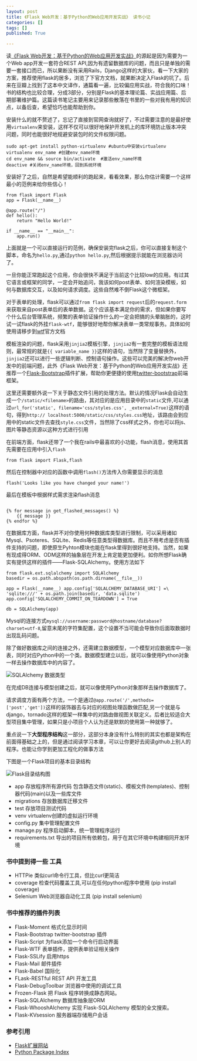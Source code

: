 ```yaml
---
layout: post
title: 《Flask Web开发：基于Python的Web应用开发实战》 读书小记
categories: []
tags: []
published: True

---
```


读[《Flask Web开发：基于Python的Web应用开发实战》](http://book.douban.com/subject/26274202/)的源起是因为需要为一个Web app开发一套符合REST API,因为有遗留数据库的问题，而且只是单独的需要一套接口而已，所以果断没有采用Rails，Django这样的大家伙，看一下大家的方案，推荐使用flask的居多，浏览了下官方文档，就果断决定入Flask的坑了。后来在豆瓣上找到了这本中文译作，通篇看一遍，比较偏应用实战，符合我的口味！书的结构也比较合理，分成3部分，分别是Flask的基本理论篇、实战应用篇、后期部署维护篇。这篇读书笔记主要用来记录那些散落在书里的一些对我有用的知识点，以备后查，希望恰巧也能帮助到你。


安装什么的就不赘述了，忘记了直接到官网查询就好了，不过需要注意的是最好使用`virtualenv`来安装，这样不仅可以很好地保护开发机上的库环境防止版本冲突问题，同时也能很好地规避安装包时的文件权限问题。

```
sudo apt-get install python-virtualenv #ubuntu中安装virtualenv
virtualenv env_name #创建env_name环境
cd env_name && source bin/activate  #激活env_name环境
deactive #关闭env_name环境，回到系统环境

```

安装好了之后，自然是希望能顺利的跑起来，看看效果，那么你估计需要一个这样最小的范例来给你些信心！

```
from flask import Flask
app = Flask(__name__)

@app.route("/")
def hello():
    return "Hello World!"

if __name__ == "__main__":
    app.run()

```

上面就是一个可以直接运行的范例，确保安装完flask之后，你可以直接复制这个脚本，命名为`hello.py`,通过`python hello.py`,然后根据提示就能在浏览器访问了。

一旦你能正常跑起这个应用，你会很快不满足于当前这个比较low的应用。有过其它语言或框架的同学，一定会开始追问，我该如何post表单、如何渲染模板，如何与数据库交互，以及如何请求调度。这些自然难不倒Flask这个微框架。

对于表单的处理，flask可以通过`from flask import request`后的`request.form`来获取来自post表单后的表单数据。这个应该基本满足你的需求，但如果你要写个什么后台管理系统，频繁的表单验证操作什么的一定会把搞的头晕脑胀的，这时试一试flask的外挂`flask-wtf`，能够很好地帮你解决表单一类常规事务。具体如何使用请移步到[wtf](https://wtforms.readthedocs.org/)官方文档

模板渲染的问题，flask采用`jinjia2`模板引擎，`jinjia2`有一套完整的模板语法规则，最常规的就是`{{ variable_name }}`这样的语句，当然除了变量替换外，`jinjia2`还可以进行一些逻辑判断、控制语句操作。这些可以完美的解决你web开发中的前端问题，此外《Flask Web开发：基于Python的Web应用开发实战》还推荐一个[Flask-Bootstrap]()插件扩展，帮助你更便捷的使用[twitter-bootstrap]()前端框架。

这里还需要额外说一下关于静态文件引用的处理方法。默认的情况Flask会自动生成一个`/static/<filename>`的路由，其对应的是应用目录中的`static`文件,可以通过`url_for('static', filename='css/styles.css', _external=True)`这样的语句，得到`http:// localhost:5000/static/css/styles.css`地址，该路由会到应用中的static文件去查找`style.css`文件，当然除了css样式之外，你也可以将js、图片等静态资源以这种方式进行引用

在前端方面，flask还带了一个我在rails中最喜欢的小功能，flash消息，使用其首先需要在应用中引入`flash`

`from flask import Flask,flash`


然后在控制器中对应的函数中调用`flash()`方法传入你需要显示的消息


`flash('Looks like you have changed your name!')`


最后在模板中根据样式需求渲染flash消息

```

{% for message in get_flashed_messages() %}
	{{ message }}
{% endfor %}

```

在数据库方面，flask并不对你使用何种数据库类型进行限制，可以采用诸如Mysql、Psoteres、SQLite、Redis等任意类型得数据库。而且不用考虑是否有插件支持的问题，即使原生Pyhton模块也能在flask里得到很好地支持。当然，如果有现成得ORM、ODM这样的抽象层在开发上肯定能更加便利。如你所想Flask确实有提供这样的插件——Flask-SQLAlchemy。使用方法如下


```
from flask.ext.sqlalchemy import SQLAlchemy
basedir = os.path.abspath(os.path.dirname(__file__))

app = Flask(__name__) app.config['SQLALCHEMY_DATABASE_URI'] =\
'sqlite:///' + os.path.join(basedir, 'data.sqlite')
app.config['SQLALCHEMY_COMMIT_ON_TEARDOWN'] = True

db = SQLAlchemy(app)
```

Mysql的连接方式`mysql://username:password@hostname/database?charset=utf-8`,留意末尾的字符集配置，这个设置不当可能会导致你后面取数据时出现乱码问题。

除了做好数据库之间的连接之外，还需建立数据模型，一个模型对应数据库中一张表，同时对应Python中的一个类。数据模型建立以后，就可以像使用Python对象一样去操作数据库中的内容了。

![SQLAlchemy 数据类型]({{site.IMG_PATH}}/sqlaclchemy-column-type.png)  

在完成DB连接与模型创建之后，就可以像使用Python对象那样去操作数据库了。



请求调度方面有两个方法，一个是通过`@app.route('/',methods=['post','get'])`这样的装饰器去与对应的视图处理函数做匹配,另一个就是与django，tornado这样的框架一样集中的对路由做视图关联定义。后者比较适合大型项目集中管理，如果只是小项目个人认为还是默默的使用第一种就够了。


重点说一下**大型程序结构**这一部分，这部分本身没有什么特别的其实也都是架构在前面得基础之上的，但是通过阅读学习本章，可以让你更好去阅读github上别人的程序。也能让你学到更加工程化的做事方法

下图是一个Flask项目的基本目录结构

![Flask目录结构图]({{site.IMG_PATH}}/flask-directory-structure.png)

+ app 存放程序所有源代码 包含静态文件(static)、模板文件(templates)、控制器代码(main)以及一些库文件
+ migrations 存放数据库迁移文件
+ test 存放项目测试代码
+ venv virtualenv创建的虚拟运行环境
+ config.py 集中管理配置文件
+ manage.py 程序启动脚本，统一管理程序运行
+ requirements.txt  导出的项目所有依赖包，用于在其它环境中构建相同开发环境



### 书中提到得一些 工具
+ HTTPie 类似curl命令行工具，但比curl更简洁
+ coverage 检查代码覆盖工具,可以在任何python程序中使用 (pip install coverage)
+ Selenium  Web浏览器自动化工具 (pip install selenium)





### 书中推荐的插件列表
+ Flask-Moment 格式化显示时间
+ Flask-Bootstrap twitter-bootstrap 插件
+ Flask-Script 为flask添加一个命令行启动界面
+ Flask-WTF 表单插件，提供表单验证相关操作
+ Flask-SSLify 启用https
+ Flask-Mail 邮件插件
+ Flask-Babel 国际化
+ FLask-RESTful REST API 开发工具
+ Flask-DebugToolbar 浏览器中使用的调试工具
+ Frozen-Flask 把 Flask 程序转换成静态网站。
+ Flask-SQLAlchemy  数据库抽象层ORM
+ Flask-WhooshAlchemy  实现 Flask-SQLAlchemy 模型的全文搜索。
+ Flask-KVsession  服务器端存储用户会话





### 参考引用
+ [Flask扩展网站](http://flask.pocoo.org/extensions/)
+ [Python Package Index](http://pypi.python.org/)
